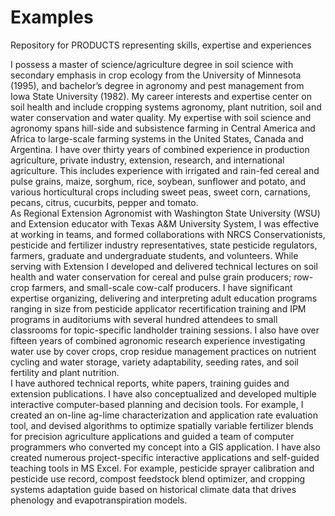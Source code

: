 # Examples
Repository for PRODUCTS representing skills, expertise and experiences

I possess a master of science/agriculture degree in soil science with secondary emphasis in crop ecology from the University of Minnesota (1995), and bachelor’s degree in agronomy and pest management from Iowa State University (1982).  My career interests and expertise center on soil health and include cropping systems agronomy, plant nutrition, soil and water conservation and water quality.  My expertise with soil science and agronomy spans hill-side and subsistence farming in Central America and Africa to large-scale farming systems in the United States, Canada and Argentina.  I have over thirty years of combined experience in production agriculture, private industry, extension, research, and international agriculture.  This includes experience with irrigated and rain-fed cereal and pulse grains, maize, sorghum, rice, soybean, sunflower and potato, and various horticultural crops including sweet peas, sweet corn, carnations, pecans, citrus, cucurbits, pepper and tomato.  
As Regional Extension Agronomist with Washington State University (WSU) and Extension educator with Texas A&M University System, I was effective at working in teams, and formed collaborations with NRCS Conservationists, pesticide and fertilizer industry representatives, state pesticide regulators, farmers, graduate and undergraduate students, and volunteers. While serving with Extension I developed and delivered technical lectures on soil health and water conservation for cereal and pulse grain producers; row-crop farmers, and small-scale cow-calf producers. I have significant expertise organizing, delivering and interpreting adult education programs ranging in size from pesticide applicator recertification training and IPM programs in auditoriums with several hundred attendees to small classrooms for topic-specific landholder training sessions.  I also have over fifteen years of combined agronomic research experience investigating water use by cover crops, crop residue management practices on nutrient cycling and water storage, variety adaptability, seeding rates, and soil fertility and plant nutrition.  
I have authored technical reports, white papers, training guides and extension publications. I have also conceptualized and developed multiple interactive computer-based planning and decision tools.  For example, I created an on-line ag-lime characterization and application rate evaluation tool, and devised algorithms to optimize spatially variable fertilizer blends for precision agriculture applications and guided a team of computer programmers who converted my concept into a GIS application. I have also created numerous project-specific interactive applications and self-guided teaching tools in MS Excel. For example, pesticide sprayer calibration and pesticide use record, compost feedstock blend optimizer, and cropping systems adaptation guide based on historical climate data that drives phenology and evapotranspiration models.
